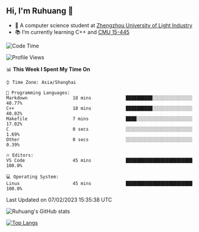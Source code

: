 ## Hi, I'm Ruhuang 👋

- :school: A computer science student at [Zhengzhou University of Light Industry](http://www.zzuli.edu.cn/)
- :books: I’m currently learning C++ and [CMU 15-445](https://15445.courses.cs.cmu.edu/fall2022/)

<!--START_SECTION:waka-->
![Code Time](http://img.shields.io/badge/Code%20Time-32%20hrs%2040%20mins-blue)

![Profile Views](http://img.shields.io/badge/Profile%20Views-2-blue)

📊 **This Week I Spent My Time On** 

```text
⌚︎ Time Zone: Asia/Shanghai

💬 Programming Languages: 
Markdown                 18 mins             ██████████░░░░░░░░░░░░░░░   40.77% 
C++                      18 mins             ██████████░░░░░░░░░░░░░░░   40.02% 
Makefile                 7 mins              ████░░░░░░░░░░░░░░░░░░░░░   17.02% 
C                        0 secs              ░░░░░░░░░░░░░░░░░░░░░░░░░   1.69% 
Other                    0 secs              ░░░░░░░░░░░░░░░░░░░░░░░░░   0.39%

🔥 Editors: 
VS Code                  45 mins             █████████████████████████   100.0%

💻 Operating System: 
Linux                    45 mins             █████████████████████████   100.0%

```


 Last Updated on 07/02/2023 15:35:38 UTC
<!--END_SECTION:waka-->

![Ruhuang's GitHub stats](https://github-readme-stats.vercel.app/api?username=ruhuang2001&count_private=true&hide_title=true&show_icons=true&theme=vue)

[![Top Langs](https://github-readme-stats.vercel.app/api/top-langs/?username=ruhuang2001&layout=compact)](https://github.com/anuraghazra/github-readme-stats)
